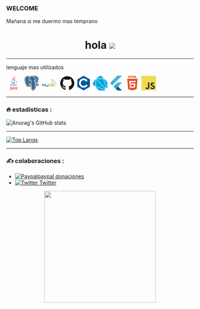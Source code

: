 ### WELCOME
Mañana si me duermo mas temprano

<h1 align="center">hola  <img src="https://media.giphy.com/media/PmXsJnwzEebcoO88HN/giphy.gif" width="45px"></h1>

---
lenguaje mas utilizados
<div>
  <img src="https://github.com/devicons/devicon/blob/master/icons/java/java-original-wordmark.svg" title="Java" alt="Java" width="40" height="40"/>&nbsp;
  <img src="https://github.com/devicons/devicon/blob/master/icons/postgresql/postgresql-original.svg" title="Postgresql" alt="Postgresql" width="40" height="40"/>&nbsp;
  <img src="https://github.com/devicons/devicon/blob/master/icons/mysql/mysql-original-wordmark.svg" title="MySQL"  alt="MySQL" width="40" height="40"/>&nbsp;
  <img src="https://github.com/devicons/devicon/blob/master/icons/github/github-original.svg" title="Github" **alt="Github" width="40" height="40"/>
  <img src="https://github.com/devicons/devicon/blob/master/icons/c/c-plain.svg" title="C" **alt="C" width="40" height="40"/>
  <img src="https://github.com/devicons/devicon/blob/master/icons/dart/dart-plain.svg" title="Dart" **alt="Dart" width="40" height="40"/>
  <img src="https://github.com/devicons/devicon/blob/master/icons/flutter/flutter-original.svg" title="Flutter" **alt="Flutter" width="40" height="40"/>
  <img src="https://github.com/devicons/devicon/blob/master/icons/html5/html5-plain-wordmark.svg" title="HTML" **alt="HTML 5" width="40" height="40"/>
  <img src="https://github.com/devicons/devicon/blob/master/icons/javascript/javascript-original.svg" title="Javacript" **alt="JavaScript" width="40" height="40"/>


</div>


---

### :fire: estadisticas :
![Anurag's GitHub stats](https://github-readme-stats.vercel.app/api?username=alejandro911pa&show_icons=true&theme=dark)

---

[![Top Langs](https://github-readme-stats.vercel.app/api/top-langs/?username=alejandro911pa&layout=compact)](https://github.com/anuraghazra/github-readme-stats)


---
### ✍️ colaboraciones : 
- <a href="https://paypal.me/AlejandroP911?country.x=MX&locale.x=es_XC"><img src="https://media.giphy.com/media/L90fGYceoLTtqFpohX/giphy.gif" alt="Paypal" width="40" height="40">paypal donaciones </a>
- <a href="https://twitter.com/elto_mate2021"><img src="https://media.giphy.com/media/ktfqJcs9AVf4HeDLFK/giphy.gif" alt="Twitter" width="30" height="30"> Twitter</a>

<p align="center"><img src="https://media.giphy.com/media/hS42TuYYnANLFR9IRQ/giphy.gif" width="300" height="300"  /></p>


